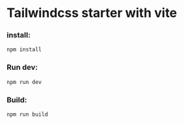 # Tailwindcss starter with vite

### install:
```
npm install
```
### Run dev:
```
npm run dev
```
### Build:
```
npm run build
```